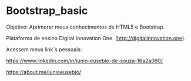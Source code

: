 # Bootstrap_basic

Objetivo: Aprimorar meus conhecimentos de HTML5 e Bootstrap. </n>

Plataforma de ensino Digital Innovation One. (http://digitalinnovation.one). </n>

Acessem meus link´s pessoais:

https://www.linkedin.com/in/junio-eusebio-de-souza-16a2a060/

https://about.me/junioeusebio/
